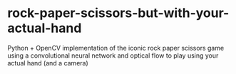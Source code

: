 # rock-paper-scissors-but-with-your-actual-hand
Python + OpenCV implementation of the iconic rock paper scissors game using a convolutional neural network and optical flow to play using your actual hand (and a camera)
